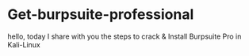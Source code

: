 # Get-burpsuite-professional
hello, today I share with you the steps to crack &amp; Install Burpsuite Pro in Kali-Linux
